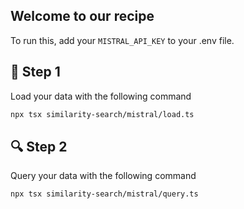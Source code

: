## Welcome to our recipe 

To run this, add your `MISTRAL_API_KEY` to your .env file. 

## 🌱 Step 1
Load your data with the following command


```bash
npx tsx similarity-search/mistral/load.ts
```

## 🔍 Step 2
Query your data with the following command

```bash
npx tsx similarity-search/mistral/query.ts
```
